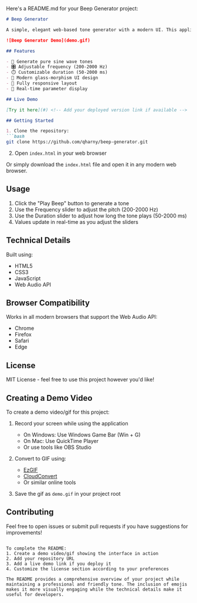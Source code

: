 Here's a README.md for your Beep Generator project:

```markdown
# Beep Generator

A simple, elegant web-based tone generator with a modern UI. This application allows users to create customizable beep sounds by adjusting frequency and duration parameters in real-time.

![Beep Generator Demo](demo.gif) 

## Features

- 🎵 Generate pure sine wave tones
- 🎛️ Adjustable frequency (200-2000 Hz)
- ⏱️ Customizable duration (50-2000 ms)
- 🎨 Modern glass-morphism UI design
- 📱 Fully responsive layout
- 🎯 Real-time parameter display

## Live Demo

[Try it here](#) <!-- Add your deployed version link if available -->

## Getting Started

1. Clone the repository:
```bash
git clone https://github.com/qharny/beep-generator.git
```

2. Open `index.html` in your web browser

Or simply download the `index.html` file and open it in any modern web browser.

## Usage

1. Click the "Play Beep" button to generate a tone
2. Use the Frequency slider to adjust the pitch (200-2000 Hz)
3. Use the Duration slider to adjust how long the tone plays (50-2000 ms)
4. Values update in real-time as you adjust the sliders

## Technical Details

Built using:
- HTML5
- CSS3
- JavaScript
- Web Audio API

## Browser Compatibility

Works in all modern browsers that support the Web Audio API:
- Chrome
- Firefox
- Safari
- Edge

## License

MIT License - feel free to use this project however you'd like!

## Creating a Demo Video

To create a demo video/gif for this project:

1. Record your screen while using the application
   - On Windows: Use Windows Game Bar (Win + G)
   - On Mac: Use QuickTime Player
   - Or use tools like OBS Studio

2. Convert to GIF using:
   - [EzGIF](https://ezgif.com/)
   - [CloudConvert](https://cloudconvert.com/)
   - Or similar online tools

3. Save the gif as `demo.gif` in your project root

## Contributing

Feel free to open issues or submit pull requests if you have suggestions for improvements!
```

To complete the README:
1. Create a demo video/gif showing the interface in action
2. Add your repository URL
3. Add a live demo link if you deploy it
4. Customize the license section according to your preferences

The README provides a comprehensive overview of your project while maintaining a professional and friendly tone. The inclusion of emojis makes it more visually engaging while the technical details make it useful for developers.